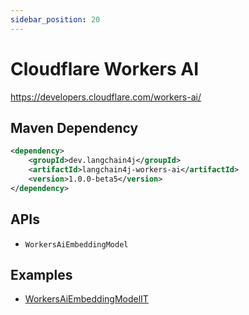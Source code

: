 ```yaml
---
sidebar_position: 20
---
```


# Cloudflare Workers AI

https://developers.cloudflare.com/workers-ai/


## Maven Dependency

```xml
<dependency>
    <groupId>dev.langchain4j</groupId>
    <artifactId>langchain4j-workers-ai</artifactId>
    <version>1.0.0-beta5</version>
</dependency>
```

## APIs

- `WorkersAiEmbeddingModel`


## Examples

- [WorkersAiEmbeddingModelIT](https://github.com/langchain4j/langchain4j/blob/main/langchain4j-workers-ai/src/test/java/dev/langchain4j/model/workersai/WorkersAiEmbeddingModelIT.java)
